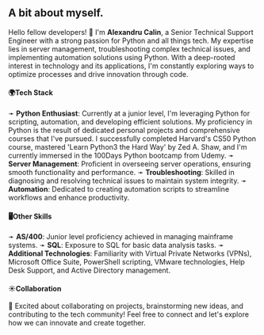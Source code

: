 ## A bit about myself.


Hello fellow developers! 👋 I'm **Alexandru Calin**, a Senior Technical Support Engineer with a strong passion for Python and all things tech. My expertise lies in server management, troubleshooting complex technical issues, and implementing automation solutions using Python. With a deep-rooted interest in technology and its applications, I'm constantly exploring ways to optimize processes and drive innovation through code. <br>

#### 🌍Tech Stack

➛ **Python Enthusiast**: Currently at a junior level, I'm leveraging Python for scripting, automation, and developing efficient solutions. My proficiency in Python is the result of dedicated personal projects and comprehensive courses that I've pursued. I successfully completed Harvard's CS50 Python course, mastered 'Learn Python3 the Hard Way' by Zed A. Shaw, and I'm currently immersed in the 100Days Python bootcamp from Udemy.
➛ **Server Management**: Proficient in overseeing server operations, ensuring smooth functionality and performance.
➛ **Troubleshooting**: Skilled in diagnosing and resolving technical issues to maintain system integrity.
➛ **Automation**: Dedicated to creating automation scripts to streamline workflows and enhance productivity.

#### 🖥Other Skills

➛ **AS/400**: Junior level proficiency achieved in managing mainframe systems.
➛ **SQL**: Exposure to SQL for basic data analysis tasks.
➛ **Additional Technologies**: Familiarity with Virtual Private Networks (VPNs), Microsoft Office Suite, PowerShell scripting, VMware technologies, Help Desk Support, and Active Directory management.
  
#### ☀️Collaboration

🚀 Excited about collaborating on projects, brainstorming new ideas, and contributing to the tech community! Feel free to connect and let's explore how we can innovate and create together.
